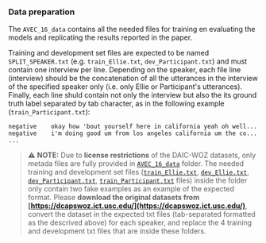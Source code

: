 ### Data preparation

The `AVEC_16_data` contains all the needed files for training en evaluating the models and replicating the results reported in the paper.

Training and development set files are expected to be named `SPLIT_SPEAKER.txt` (e.g. `train_Ellie.txt`, `dev_Participant.txt`) and must contain one interview per line. Depending on the speaker, each file line (interview) should be the concatenation of all the utterances in the interview of the specified speaker only (i.e. only Ellie or Participant's utterances). Finally, each line shuld contain not only the interview but also the its ground truth label separated by tab character, as in the following example (`train_Participant.txt`):

```tsv
negative	okay how 'bout yourself here in california yeah oh well...
negative	i'm doing good um from los angeles california um the co...
...
```

> ⚠️ **NOTE:** Due to **license restrictions** of the DAIC-WOZ datasets, only metada files are fully provided in [`AVEC_16_data`](AVEC_16_data/) folder. The needed training and development set files ([`train_Ellie.txt`](AVEC_16_data/train_Ellie.txt), [`dev_Ellie.txt`](AVEC_16_data/dev_Ellie.txt), [`dev_Participant.txt`](AVEC_16_data/dev_Participant.txt), [`train_Participant.txt`](AVEC_16_data/train_Participant.txt) files) inside the folder only contain two fake examples as an example of the expected format. Please **download the original datasets from [https://dcapswoz.ict.usc.edu/](https://dcapswoz.ict.usc.edu/)**, convert the dataset in the expected txt files (tab-separated formatted as the descrived above) for each speaker, and replace the 4 training and development txt files that are inside these folders.

